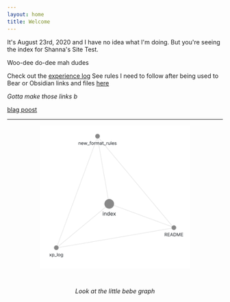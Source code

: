 ```yaml
---
layout: home
title: Welcome
---
```


It's August 23rd, 2020 and I have no idea what I'm doing. But you're seeing the index for Shanna's Site Test.

Woo-dee do-dee mah dudes

Check out the [experience log](site_notes/xp_log.md)
See rules I need to follow after being used to Bear or Obsidian links and files [here](site_notes/new_format_rules.md)

*Gotta make those links b*

[blag poost](_posts/2018-09-12-my-first-post.md)

---



<p align="center">
  <img align="center" width="350" src="attachments/20200823170128_graph.png">
</p>
<br>
<p align="center">
  <i>Look at the little bebe graph</i>
</p>
